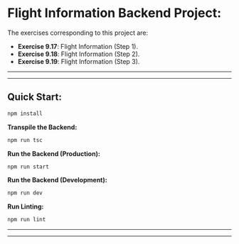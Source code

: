 # Flight Information Backend Project:

The exercises corresponding to this project are:

- **Exercise 9.17**: Flight Information (Step 1).
- **Exercise 9.18**: Flight Information (Step 2).
- **Exercise 9.19**: Flight Information (Step 3).

---
---

## Quick Start:

```bash
npm install
```

**Transpile the Backend:**

```bash
npm run tsc
```

**Run the Backend (Production):**

```bash
npm run start
```

**Run the Backend (Development):**

```bash
npm run dev
```

**Run Linting:**

```bash
npm run lint
```

---
---